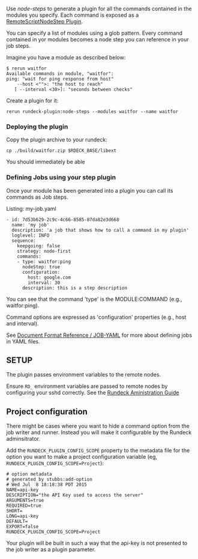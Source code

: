 Use *node-steps* to generate a plugin for all the commands
contained in the modules you specify.
Each command is exposed as a [RemoteScriptNodeStep Plugin](http://rundeck.org/docs/developer/workflow-step-plugin.html#remotescriptnodestep-plugin).

You can specify a list of modules using a glob pattern. Every command
contained in yor modules becomes a node step you can reference in
your job steps.

Imagine you have a module as described below:

	$ rerun waitfor
	Available commands in module, "waitfor":
	ping: "wait for ping response from host"
	    --host <"">: "the host to reach"
	   [ --interval <30>]: "seconds between checks"

Create a plugin for it:

    rerun rundeck-plugin:node-steps --modules waitfor --name waitfor

### Deploying the plugin

Copy the plugin archive to your rundeck:

    cp ./build/waitfor.zip $RDECK_BASE/libext

You should immediately be able

### Defining Jobs using your step plugin

Once your module has been generated into a plugin you can call its commands as Job steps.

Listing: my-job.yaml

	- id: 7d53b629-2c9c-4c66-8585-87da82e3d668
	  name: 'my job'
	  description: 'a job that shows how to call a command in my plugin'  
	  loglevel: INFO
	  sequence:
	    keepgoing: false
	    strategy: node-first
	    commands:
	    - type: waitfor:ping
	      nodeStep: true
	      configuration:
	        host: google.com
	        interval: 30
	      description: this is a step description

You can see that the command 'type' is the MODULE:COMMAND (e.g., waitfor:ping).

Command options are expressed as 'configuration' properties (e.g., host and interval).

See [Document Format Reference / JOB-YAML](http://rundeck.org/docs/man5/job-yaml.html#plugin-step-entry)
for more about defining jobs in YAML files.

## SETUP

The plugin passes environment variables to the remote nodes.

Ensure `RD_` environment variables are passed to remote nodes by configuring your sshd correctly.
See the [Rundeck Aministration Guide](http://rundeck.org/docs/plugins-user-guide/ssh-plugins.html#passing-environment-variables-through-remote-command)

## Project configuration

There might be cases where you want to hide a command option from the
job writer and runner. 
Instead you will make it configurable by the Rundeck adminsitrator.

Add the `RUNDECK_PLUGIN_CONFIG_SCOPE` property to the metadata file for the option
you want to make a project configuration variable (eg, `RUNDECK_PLUGIN_CONFIG_SCOPE=Project`):

	# option metadata
	# generated by stubbs:add-option
	# Wed Jul  8 18:18:38 PDT 2015
	NAME=api-key
	DESCRIPTION="the API Key used to access the server"
	ARGUMENTS=true
	REQUIRED=true
	SHORT=
	LONG=api-key
	DEFAULT=
	EXPORT=false
	RUNDECK_PLUGIN_CONFIG_SCOPE=Project

Your plugin will be built in such a way that the api-key is not presented
to the job writer as a plugin parameter.


